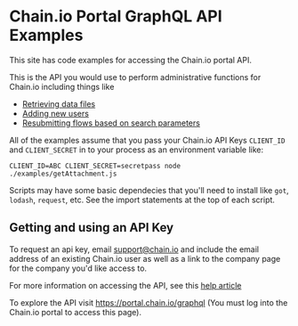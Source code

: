 # Chain.io Portal GraphQL API Examples

This site has code examples for accessing the Chain.io portal API.  

This is the API you would use to perform administrative functions for Chain.io including things like

* [Retrieving data files](./examples/getAttachment.js)
* [Adding new users](./examples/addUser.js)
* [Resubmitting flows based on search parameters](./examples/resubmitFlowsBasedOnSearch.js)

All of the examples assume that you pass your Chain.io API Keys `CLIENT_ID` and `CLIENT_SECRET` in to your process as an environment variable like:

`CLIENT_ID=ABC CLIENT_SECRET=secretpass node ./examples/getAttachment.js`

Scripts may have some basic dependecies that you'll need to install like `got`, `lodash`, `request`, etc. See the import statements at the top of each script.

## Getting and using an API Key

To request an api key, email support@chain.io and include the email address of an existing Chain.io user as well as a link to the company page for the company you'd like access to.

For more information on accessing the API, see this [help article](https://support.chain.io/hc/en-us/articles/360053497734-Using-the-Chain-io-Portal-GraphQL-API)

To explore the API visit https://portal.chain.io/graphql (You must log into the Chain.io portal to access this page).
